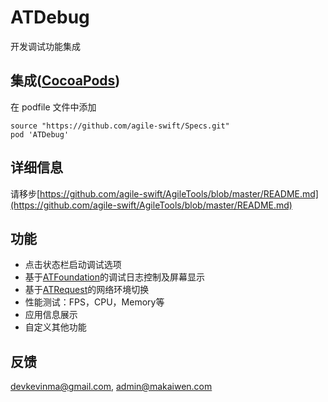 # ATDebug

开发调试功能集成

## 集成([CocoaPods](http://cocoapods.org))

在 podfile 文件中添加

```
source "https://github.com/agile-swift/Specs.git"
pod 'ATDebug'
```


## 详细信息

请移步[https://github.com/agile-swift/AgileTools/blob/master/README.md](https://github.com/agile-swift/AgileTools/blob/master/README.md)


## 功能

* 点击状态栏启动调试选项
* 基于[ATFoundation](https://github.com/agile-swift/ATFoundation)的调试日志控制及屏幕显示
* 基于[ATRequest](https://github.com/agile-swift/ATRequest)的网络环境切换
* 性能测试：FPS，CPU，Memory等
* 应用信息展示 
* 自定义其他功能

## 反馈

devkevinma@gmail.com, admin@makaiwen.com
